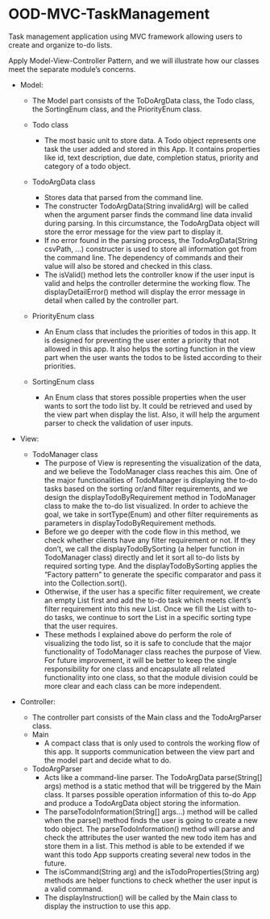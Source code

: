 # OOD-MVC-TaskManagement
Task management application using MVC framework allowing users to create and organize to-do lists.

Apply Model-View-Controller Pattern, and we will illustrate how our classes meet the separate module’s concerns. 

- Model:
    - The Model part consists of the ToDoArgData class, the Todo class, the SortingEnum class, and the PriorityEnum class.
    
    - Todo class
        - The most basic unit to store data. A Todo object represents one task the user added and stored in this App. It contains properties like id, text description, due date, completion status, priority and category of a todo object.
    - TodoArgData class
        - Stores data that parsed from the command line. 
        - The constructer TodoArgData(String invalidArg) will be called when the argument parser finds the command line data invalid during parsing. In this circumstance, the TodoArgData object will store the error message for the view part to display it. 
        - If no error found in the parsing process, the TodoArgData(String csvPath, ...) constructer is used to store all information got from the command line. The dependency of commands and their value will also be stored and checked in this class. 
        - The isValid() method lets the controller know if the user input is valid and helps the controller determine the working flow. The displayDetailError() method will display the error message in detail when called by the controller part. 
    - PriorityEnum class
        - An Enum class that includes the priorities of todos in this app. It is designed for preventing the user enter a priority that not allowed in this app. It also helps the sorting function in the view part when the user wants the todos to be listed according to their priorities.
    - SortingEnum class
        - An Enum class that stores possible properties when the user wants to sort the todo list by. It could be retrieved and used by the view part when display the list. Also, it will help the argument parser to check the validation of user inputs.

- View:
    - TodoManager class
        - The purpose of View is representing the visualization of the data, and we believe the TodoManager class reaches this aim. One of the major functionalities of TodoManager is displaying the to-do tasks based on the sorting or/and filter requirements, and we design the displayTodoByRequirement method in TodoManager class to make the to-do list visualized. In order to achieve the goal, we take in sortType(Enum) and other filter requirements as parameters in displayTodoByRequirement methods.
        - Before we go deeper with the code flow in this method, we check whether clients have any filter requirement or not. If they don’t, we call the displayTodoBySorting (a helper function in TodoManager class) directly and let it sort all to-do lists by required sorting type. And the displayTodoBySorting applies the “Factory pattern” to generate the specific comparator and pass it into the Collection.sort().
        - Otherwise, if the user has a specific filter requirement, we create an empty List first and add the to-do task which meets client’s filter requirement into this new List. Once we fill the List with to-do tasks, we continue to  sort the List in a specific sorting type that the user requires. 
        - These methods I explained above do perform the role of visualizing the todo list, so it is safe to conclude that the major functionality of TodoManager class reaches the purpose of View. For future improvement, it will be better to keep the single responsibility for one class and encapsulate all related functionality into one class, so that the module division could be more clear and each class can be more independent. 

- Controller:
    - The controller part consists of the Main class and the TodoArgParser class.
    - Main
        - A compact class that is only used to controls the working flow of this app. It supports communication between the view part and the model part and decide what to do.
    - TodoArgParser
        - Acts like a command-line parser. The TodoArgData parse(String[] args) method is a static method that will be triggered by the Main class. It parses possible operation information of this to-do App and produce a TodoArgData object storing the information.
        - The parseTodoInformation(String[] args...) method will be called when the parse() method finds the user is going to create a new todo object. The parseTodoInformation() method will parse and check the attributes the user wanted the new todo item has and store them in a list. This method is able to be extended if we want this todo App supports creating several new todos in the future.
        - The isCommand(String arg) and the isTodoProperties(String arg) methods are helper functions to check whether the user input is a valid command.
        - The displayInstruction() will be called by the Main class to display the instruction to use this app.
